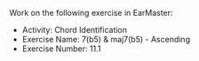 Work on the following exercise in EarMaster:
- Activity: Chord Identification
- Exercise Name: 7(b5) & maj7(b5) - Ascending
- Exercise Number: 11.1
